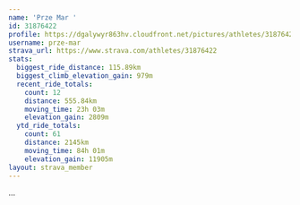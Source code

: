 ```yaml
---
name: 'Prze Mar '
id: 31876422
profile: https://dgalywyr863hv.cloudfront.net/pictures/athletes/31876422/22548952/3/large.jpg
username: prze-mar
strava_url: https://www.strava.com/athletes/31876422
stats:
  biggest_ride_distance: 115.89km
  biggest_climb_elevation_gain: 979m
  recent_ride_totals:
    count: 12
    distance: 555.84km
    moving_time: 23h 03m
    elevation_gain: 2809m
  ytd_ride_totals:
    count: 61
    distance: 2145km
    moving_time: 84h 01m
    elevation_gain: 11905m
layout: strava_member
--- 
```

...
